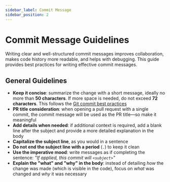 ```yaml
---
sidebar_label: Commit Message
sidebar_position: 2
---
```


# Commit Message Guidelines

Writing clear and well-structured commit messages improves collaboration, makes code history more readable, and helps with debugging. This guide provides best practices for writing effective commit messages.

## General Guidelines

- **Keep it concise**: summarize the change with a short message, ideally no more than **50 characters**. If more space is needed, do not exceed **72 characters**. This follows the [Git commit best practices](https://www.kernel.org/pub/software/scm/git/docs/git-commit.html#_discussion)
- **PR title consideration**: when opening a pull request with a single commit, the commit message will be used as the PR title—so make it meaningful
- **Add details when needed**: if additional context is required, add a blank line after the subject and provide a more detailed explanation in the body
- **Capitalize the subject line**, as you would in a sentence
- **Do not end the subject line with a period** (`.`) to keep it clean
- **Use the imperative mood**: write messages as if completing the sentence: _"If applied, this commit will `<subject>`"_
- **Explain the "what" and "why" in the body**: instead of detailing _how_ the change was made (which is visible in the code), focus on _what_ was changed and _why_ it was necessary
